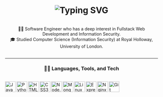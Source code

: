 <!--## Hi, I'm Robert 👋-->
<h1 align="center">
  <img align="center" src="https://readme-typing-svg.demolab.com?font=Sans+serif&weight=700&size=30&letterSpacing=thin&duration=3500&pause=700&color=35DA5B&center=true&vCenter=true&random=false&width=500&height=50&lines=Hi+there+%F0%9F%91%8B;I'm+Robert;Welcome+to+my+profile!" alt="Typing SVG" />
</h1>
<br>
<div align="center">
  👨‍💻 Software Engineer who has a deep interest in Fullstack Web Development and Information Security.<br>
  🎓 Studied Computer Science (Information Security) at Royal Holloway, University of London.<br>
</div>

<br>


---
<h3 align="center">🐱‍💻 Languages, Tools, and Tech</h3> 


<br><img align="left" alt="JavaScript" width="35px" src="https://cdn.jsdelivr.net/gh/devicons/devicon@latest/icons/javascript/javascript-original.svg" />
<img align="left" alt="Python" width="35px" src="https://cdn.jsdelivr.net/gh/devicons/devicon@latest/icons/python/python-original.svg" />
<img align="left" alt="HTML5" width="35px" src="https://cdn.jsdelivr.net/gh/devicons/devicon@latest/icons/html5/html5-original-wordmark.svg" />
<img align="left" alt="CSS3" width="35px" src="https://cdn.jsdelivr.net/gh/devicons/devicon@latest/icons/css3/css3-original-wordmark.svg" />
<img align="left" alt="Node.js" width="35px" src="https://cdn.jsdelivr.net/gh/devicons/devicon@latest/icons/nodejs/nodejs-plain-wordmark.svg" />
<img align="left" alt="MongoDB" width="35px" src="https://cdn.jsdelivr.net/gh/devicons/devicon@latest/icons/mongodb/mongodb-plain-wordmark.svg" />
<img align="left" alt="Linux" width="35px" src="https://cdn.jsdelivr.net/gh/devicons/devicon@latest/icons/linux/linux-original.svg" />
<img align="left" alt="Express.js" width="35px" src="https://cdn.jsdelivr.net/gh/devicons/devicon@latest/icons/express/express-original.svg" />
<img align="left" alt="Nginx" width="35px" src="https://cdn.jsdelivr.net/gh/devicons/devicon@latest/icons/nginx/nginx-original.svg" />
<img align="left" alt="Git" width="35px" src="https://cdn.jsdelivr.net/gh/devicons/devicon@latest/icons/git/git-plain-wordmark.svg" />

<br>
<!-- 
**RobH0/RobH0** is a ✨ _special_ ✨ repository because its `README.md` (this file) appears on your GitHub profile.

Here are some ideas to get you started:

- 🔭 I’m currently working on ...
- 🌱 I’m currently learning ...
- 👯 I’m looking to collaborate on ...
- 🤔 I’m looking for help with ...
- 💬 Ask me about ...
- 📫 How to reach me: ...
- 😄 Pronouns: ...
- ⚡ Fun fact: ...
-->
